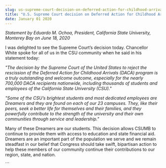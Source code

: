 ```yaml
---
slug: us-supreme-court-decision-on-deferred-action-for-childhood-arrivals
title: "U.S. Supreme Court decision on Deferred Action for Childhood Arrivals"
date: January 01 2020
---
```


 
<p>
  <i
    >Statement by Eduardo M. Ochoa, President, California State University,
    Monterey Bay on June 18, 2020</i
  >
</p>
<p>
  I was delighted to see the Supreme Court’s decision today. Chancellor White
  spoke for all of us in the CSU community when he said in his statement today:
</p>
<p>
  <i
    >"The decision by the Supreme Court of the United States to reject the
    rescission of the Deferred Action for Childhood Arrivals (DACA) program is a
    truly outstanding and welcome outcome, especially for the nearly 700,000
    DACA recipients nationwide, including thousands of students and employees of
    the California State University (CSU)."</i
  >
</p>
<p>
  <i
    >"Some of the CSU’s brightest students and most dedicated employees are
    Dreamers and they are found on each of our 23 campuses. They, like their
    peers, seek a better life for themselves and their families, and they
    powerfully contribute to the strength of the university and their own
    communities through service and leadership."</i
  >
</p>
<p>
  Many of these Dreamers are our students. This decision allows CSUMB to
  continue to provide them with access to education and state financial aid.
  Dreamers are an important part of the population we serve and we remain
  steadfast in our belief that Congress should take swift, bipartisan action to
  help these members of our community continue their contributions to our
  region, state, and nation.
</p>
```
